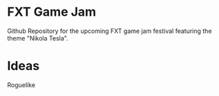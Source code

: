 # FXT Game Jam
Github Repository for the upcoming FXT game jam festival featuring the theme "Nikola Tesla".

# Ideas
Roguelike
